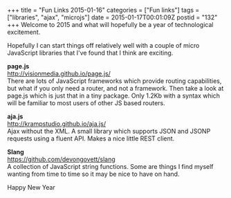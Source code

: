 +++
title = "Fun Links 2015-01-16"
categories = ["Fun links"]
tags = ["libraries", "ajax", "microjs"]
date = 2015-01-17T00:01:09Z
postid = "132"
+++
Welcome to 2015 and what will hopefully be a year of technological excitement.

Hopefully I can start things off relatively well with a couple of micro JavaScript libraries that I've found that I think are exciting.

**page.js**  
http://visionmedia.github.io/page.js/  
There are lots of JavaScript frameworks which provide routing capabilities, but what if you only need a router, and not a framework. Then take a look at page.js which is just that in a tiny package. Only 1.2Kb with a syntax which will be familiar to most users of other JS based routers.

**aja.js**  
http://krampstudio.github.io/aja.js/  
Ajax without the XML. A small library which supports JSON and JSONP requests using a fluent API. Makes a nice little REST client.

**Slang**  
https://github.com/devongovett/slang  
A collection of JavaScript string functions. Some are things I find myself wanting from time to time so it may be nice to have on hand.

Happy New Year